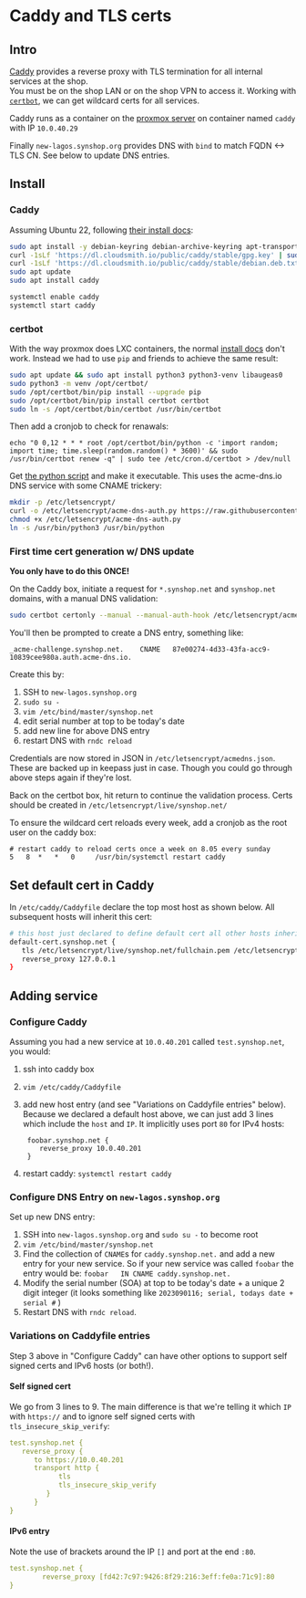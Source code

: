# Caddy and TLS certs

## Intro

[Caddy](https://caddyserver.com/docs/install) provides a reverse proxy with TLS termination for all internal services at the shop.  
You must be on the shop LAN or on the shop VPN to access it. Working with [`certbot`](https://certbot.eff.org/instructions?ws=other&os=ubuntufocal&commit=%3E),
we can get wildcard certs for all services.

Caddy runs as a container on the [proxmox server](/admins/proxmox/) on container named `caddy` with IP `10.0.40.29`

Finally `new-lagos.synshop.org`  provides DNS with `bind` to match FQDN <-> TLS CN. See below to update DNS entries.

## Install 

### Caddy

Assuming Ubuntu 22, following [their install docs](https://caddyserver.com/docs/install#debian-ubuntu-raspbian):

```bash
sudo apt install -y debian-keyring debian-archive-keyring apt-transport-https
curl -1sLf 'https://dl.cloudsmith.io/public/caddy/stable/gpg.key' | sudo gpg --dearmor -o /usr/share/keyrings/caddy-stable-archive-keyring.gpg
curl -1sLf 'https://dl.cloudsmith.io/public/caddy/stable/debian.deb.txt' | sudo tee /etc/apt/sources.list.d/caddy-stable.list
sudo apt update
sudo apt install caddy

systemctl enable caddy
systemctl start caddy
```

### certbot

With the way proxmox does LXC containers,  the normal [install docs](https://certbot.eff.org/instructions?ws=other&os=ubuntufocal&commit=%3E) don't work.  Instead we had to use `pip` and friends to achieve the same result:

```bash
sudo apt update && sudo apt install python3 python3-venv libaugeas0
sudo python3 -m venv /opt/certbot/
sudo /opt/certbot/bin/pip install --upgrade pip
sudo /opt/certbot/bin/pip install certbot certbot
sudo ln -s /opt/certbot/bin/certbot /usr/bin/certbot
```

Then add a cronjob to check for renawals:

```
echo "0 0,12 * * * root /opt/certbot/bin/python -c 'import random; import time; time.sleep(random.random() * 3600)' && sudo /usr/bin/certbot renew -q" | sudo tee /etc/cron.d/certbot > /dev/null
```

Get [the python script](https://github.com/joohoi/acme-dns-certbot-joohoi) and make it executable. This uses the acme-dns.io DNS service with some CNAME trickery:

```bash
mkdir -p /etc/letsencrypt/
curl -o /etc/letsencrypt/acme-dns-auth.py https://raw.githubusercontent.com/joohoi/acme-dns-certbot-joohoi/master/acme-dns-auth.py
chmod +x /etc/letsencrypt/acme-dns-auth.py
ln -s /usr/bin/python3 /usr/bin/python
```

### First time cert generation w/ DNS update

**You only have to do this ONCE!**

On the Caddy box, initiate a request for `*.synshop.net` and `synshop.net` domains, with a manual DNS validation:

```bash
sudo certbot certonly --manual --manual-auth-hook /etc/letsencrypt/acme-dns-auth.py --preferred-challenges dns --debug-challenges -d \*.synshop.net -d synshop.net
```

You'll then be prompted to create a DNS entry, something like:

```
_acme-challenge.synshop.net. 	CNAME	87e00274-4d33-43fa-acc9-10839cee980a.auth.acme-dns.io.
```

Create this by:

1. SSH to `new-lagos.synshop.org`
1. `sudo su -`
1. `vim /etc/bind/master/synshop.net`
1. edit serial number at top to be today's date
1. add new line for above DNS entry
1. restart DNS with `rndc reload`

Credentials are now stored in JSON in `/etc/letsencrypt/acmedns.json`. These are backed up in keepass just in case. 
Though you could go through above steps again if they're lost.

Back on the certbot box, hit return to continue the validation process. Certs should 
be created in `/etc/letsencrypt/live/synshop.net/`

To ensure the wildcard cert reloads every week, add a cronjob as the root user on the caddy box:

```
# restart caddy to reload certs once a week on 8.05 every sunday
5   8  *   *   0     /usr/bin/systemctl restart caddy
```

## Set default cert in Caddy

In `/etc/caddy/Caddyfile` declare the top most host as shown below.  All subsequent hosts will inherit this cert:

```bash
# this host just declared to define default cert all other hosts inherit
default-cert.synshop.net {
   tls /etc/letsencrypt/live/synshop.net/fullchain.pem /etc/letsencrypt/live/synshop.net/privkey.pem
   reverse_proxy 127.0.0.1
}
```

## Adding service

### Configure Caddy 

Assuming you had a new service at `10.0.40.201` called `test.synshop.net`, you would:

1. ssh into caddy box 
2. `vim /etc/caddy/Caddyfile`
3. add new host entry (and see "Variations on Caddyfile entries" below). Because we declared a default host above, we can just add 3 lines which include the `host` and `IP`.  It implicitly uses port `80` for IPv4 hosts:

        foobar.synshop.net {
           reverse_proxy 10.0.40.201
        }

4. restart caddy: `systemctl restart caddy`

### Configure DNS Entry on `new-lagos.synshop.org`

Set up new DNS entry:

1. SSH into `new-lagos.synshop.org` and `sudo su -` to become root
1. `vim /etc/bind/master/synshop.net`
1. Find the collection of `CNAME`s for `caddy.synshop.net.` and add a new entry for your new service.  So if your new service was called `foobar` the entry would be:
`foobar   IN CNAME caddy.synshop.net.`
1. Modify the serial number (SOA) at top to be today's date + a unique 2 digit integer (it looks something like `2023090116; serial, todays date + serial #` )
1. Restart DNS with `rndc reload`.

### Variations on Caddyfile entries

Step 3 above in "Configure Caddy" can have other options to support self signed certs and IPv6 hosts (or both!). 

#### Self signed cert

We go from 3 lines to 9. The main difference is that we're telling it which `IP` with `https://` and to ignore self signed certs with `tls_insecure_skip_verify`:

```yaml
test.synshop.net {
   reverse_proxy {
      to https://10.0.40.201
      transport http {
            tls
            tls_insecure_skip_verify
         }
      }
}
```

#### IPv6 entry

Note the use of brackets around the IP `[]` and port at the end `:80`. 

```yaml
test.synshop.net {
        reverse_proxy [fd42:7c97:9426:8f29:216:3eff:fe0a:71c9]:80 
}
```

